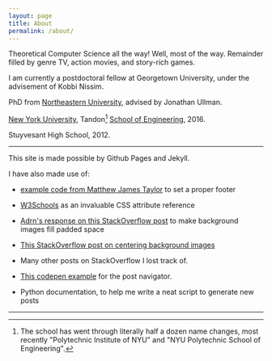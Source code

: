 ```yaml
---
layout: page
title: About
permalink: /about/
---
```


Theoretical Computer Science all the way! Well, most of the way. Remainder filled by genre TV, action movies, and story-rich games.

I am currently a postdoctoral fellow at Georgetown University, under the advisement of Kobbi Nissim.

PhD from [Northeastern University](http://neu.edu), advised by Jonathan Ullman.

[New York University](http://nyu.edu), Tandon[^1] [School of Engineering](http://engineering.nyu.edu), 2016.

Stuyvesant High School, 2012.

---

This site is made possible by Github Pages and Jekyll.

I have also made use of:

* [example code from Matthew James Taylor](http://matthewjamestaylor.com/blog/bottom-footer-demo.htm) to set a proper footer

* [W3Schools](http://w3schools.com) as an invaluable CSS attribute reference

* [Adrn's response on this StackOverflow post](http://stackoverflow.com/questions/7961589/positioning-background-image-adding-padding) to make background images fill padded space

* [This StackOverflow post on centering background images](http://stackoverflow.com/questions/2643305/centering-a-background-image-using-css)

* Many other posts on StackOverflow I lost track of.

* [This codepen example](https://codepen.io/gnclmorais/pen/cHkqt) for the post navigator.

* Python documentation, to help me write a neat script to generate new posts

---

[^1]:The school has went through literally half a dozen name changes, most recently "Polytechnic Institute of NYU" and "NYU Polytechnic School of Engineering".
